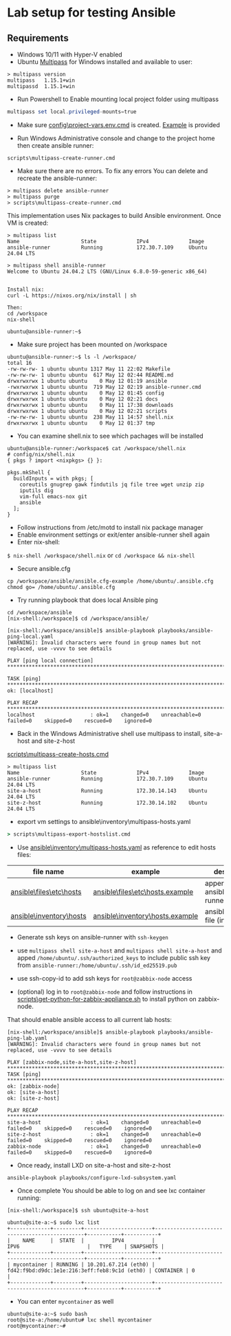 # Lab setup for testing Ansible

## Requirements

- Windows 10/11 with Hyper-V enabled
- Ubuntu [Multipass](downloads/_sources.md) for Windows installed and available to user:

```
> multipass version
multipass   1.15.1+win
multipassd  1.15.1+win
```

- Run Powershell to Enable mounting local project folder using multipass

```powershell
multipass set local.privileged-mounts=true
```

- Make sure [config\project-vars.env.cmd](config\project-vars.env.cmd) is created. [Example](config/project-vars.env.cmd.example) is provided

- Run Windows Administrative console and change to the project home then create ansible runner:
```
scripts\multipass-create-runner.cmd
```

- Make sure there are no errors. To fix any errors You can delete and recreate the ansible-runner:

```
> multipass delete ansible-runner
> multipass purge
> scripts\multipass-create-runner.cmd
```

This implementation uses Nix packages to build Ansible environment. Once VM is created:
```
> multipass list
Name                    State             IPv4             Image
ansible-runner          Running           172.30.7.109     Ubuntu 24.04 LTS

> multipass shell ansible-runner
Welcome to Ubuntu 24.04.2 LTS (GNU/Linux 6.8.0-59-generic x86_64)


Install nix:
curl -L https://nixos.org/nix/install | sh

Then:
cd /workspace
nix-shell

ubuntu@ansible-runner:~$
```

- Make sure project has been mounted on /workspace

```
ubuntu@ansible-runner:~$ ls -l /workspace/
total 16
-rw-rw-rw- 1 ubuntu ubuntu 1317 May 11 22:02 Makefile
-rw-rw-rw- 1 ubuntu ubuntu  617 May 12 02:44 README.md
drwxrwxrwx 1 ubuntu ubuntu    0 May 12 01:19 ansible
-rwxrwxrwx 1 ubuntu ubuntu  719 May 12 02:19 ansible-runner.cmd
drwxrwxrwx 1 ubuntu ubuntu    0 May 12 01:45 config
drwxrwxrwx 1 ubuntu ubuntu    0 May 12 02:21 docs
drwxrwxrwx 1 ubuntu ubuntu    0 May 11 17:38 downloads
drwxrwxrwx 1 ubuntu ubuntu    0 May 12 02:21 scripts
-rw-rw-rw- 1 ubuntu ubuntu  238 May 11 14:57 shell.nix
drwxrwxrwx 1 ubuntu ubuntu    0 May 12 01:37 tmp
```

- You can examine shell.nix to see which pachages will be installed

```
ubuntu@ansible-runner:/workspace$ cat /workspace/shell.nix
# config/nix/shell.nix
{ pkgs ? import <nixpkgs> {} }:

pkgs.mkShell {
  buildInputs = with pkgs; [
    coreutils gnugrep gawk findutils jq file tree wget unzip zip
    iputils dig
    vim-full emacs-nox git
    ansible
  ];
}
```

- Follow instructions from /etc/motd to install nix package manager
- Enable environment settings or exit/enter ansible-runner shell again
- Enter nix-shell:

`$ nix-shell /workspace/shell.nix` or `cd /workspace && nix-shell`

- Secure ansible.cfg
```
cp /workspace/ansible/ansible.cfg-example /home/ubuntu/.ansible.cfg
chmod go= /home/ubuntu/.ansible.cfg
```

- Try running playbook that does local Ansible ping

```
cd /workspace/ansible
[nix-shell:/workspace]$ cd /workspace/ansible/

[nix-shell:/workspace/ansible]$ ansible-playbook playbooks/ansible-ping-local.yaml
[WARNING]: Invalid characters were found in group names but not replaced, use -vvvv to see details

PLAY [ping local connection] ******************************************************************************************************

TASK [ping] ***********************************************************************************************************************
ok: [localhost]

PLAY RECAP ************************************************************************************************************************
localhost                  : ok=1    changed=0    unreachable=0    failed=0    skipped=0    rescued=0    ignored=0
```

- Back in the Windows Administrative shell use multipass to install, site-a-host and site-z-host

[scripts\multipass-create-hosts.cmd](scripts\multipass-create-hosts.cmd)

```
> multipass list
Name                    State             IPv4             Image
ansible-runner          Running           172.30.7.109     Ubuntu 24.04 LTS
site-a-host             Running           172.30.14.143    Ubuntu 24.04 LTS
site-z-host             Running           172.30.14.102    Ubuntu 24.04 LTS
```

- export vm settings to ansible\inventory\multipass-hosts.yaml

```cmd
> scripts\multipass-export-hostslist.cmd
```

- Use [ansible\inventory\multipass-hosts.yaml](ansible\inventory\multipass-hosts.yaml) as reference to edit hosts files:

| file name                                          | example                                                            | description                         |
| -------------------------------------------------- | ------------------------------------------------------------------ | ----------------------------------- |
| [ansible\files\etc\hosts](ansible\files\etc\hosts) | [ansible\files\etc\hosts.example](ansible\files\etc\hosts.example) | append to ansible-runner:/etc/hosts |
| [ansible\inventory\hosts](ansible\inventory\hosts) | [ansible\inventory\hosts.example](ansible\inventory\hosts.example) | ansible inventory file (ini format) |

- Generate ssh keys on ansible-runner with `ssh-keygen`

- use `multipass shell site-a-host` and `multipass shell site-a-host` and apped `/home/ubuntu/.ssh/authorized_keys` to include public ssh key from `ansible-runner:/home/ubuntu/.ssh/id_ed25519.pub`

- use ssh-copy-id to add ssh keys for `root@zabbix-node` access

- (optional) log in to `root@zabbix-node` and follow instructions in [scripts\get-python-for-zabbix-appliance.sh](scripts\get-python-for-zabbix-appliance.sh) to install python on zabbix-node.

That should enable ansible access to all current lab hosts:

```
[nix-shell:/workspace/ansible]$ ansible-playbook playbooks/ansible-ping-lab.yaml 
[WARNING]: Invalid characters were found in group names but not replaced, use -vvvv to see details

PLAY [zabbix-node,site-a-host,site-z-host] ***************************************************************************************************************************************************
TASK [ping] **********************************************************************************************************************************************************************************
ok: [zabbix-node]
ok: [site-a-host]
ok: [site-z-host]

PLAY RECAP ***********************************************************************************************************************************************************************************
site-a-host                : ok=1    changed=0    unreachable=0    failed=0    skipped=0    rescued=0    ignored=0
site-z-host                : ok=1    changed=0    unreachable=0    failed=0    skipped=0    rescued=0    ignored=0
zabbix-node                : ok=1    changed=0    unreachable=0    failed=0    skipped=0    rescued=0    ignored=0
```

- Once ready, install LXD on site-a-host and site-z-host

```
ansible-playbook playbooks/configure-lxd-subsystem.yaml
```

- Once complete You should be able to log on and see lxc container running:

```
[nix-shell:/workspace]$ ssh ubuntu@site-a-host

ubuntu@site-a:~$ sudo lxc list
+-------------+---------+----------------------+-----------------------------------------------+-----------+-----------+
|    NAME     |  STATE  |         IPV4         |                     IPV6                      |   TYPE    | SNAPSHOTS |
+-------------+---------+----------------------+-----------------------------------------------+-----------+-----------+
| mycontainer | RUNNING | 10.201.67.214 (eth0) | fd42:f9bd:d9dc:1e1e:216:3eff:feb8:9c1d (eth0) | CONTAINER | 0         |
+-------------+---------+----------------------+-----------------------------------------------+-----------+-----------+
```

- You can enter `mycontainer` as well

```
ubuntu@site-a:~$ sudo bash
root@site-a:/home/ubuntu# lxc shell mycontainer
root@mycontainer:~# 
```